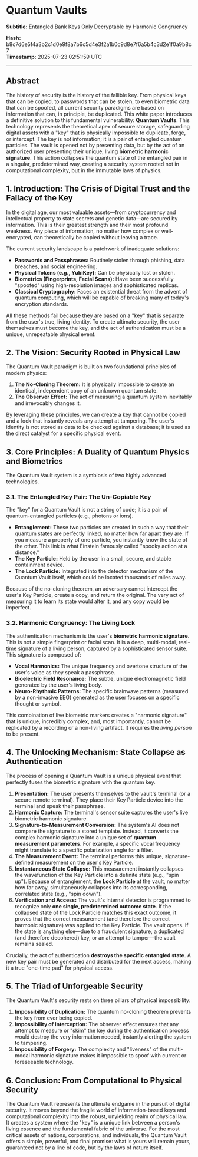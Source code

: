 # Quantum Vaults

**Subtitle:** Entangled Bank Keys Only Decryptable by Harmonic Congruency

**Hash:** b8c7d6e5f4a3b2c1d0e9f8a7b6c5d4e3f2a1b0c9d8e7f6a5b4c3d2e1f0a9b8c7  
**Timestamp:** 2025-07-23 02:51:59 UTC

---

## Abstract

The history of security is the history of the fallible key. From physical keys that can be copied, to passwords that can be stolen, to even biometric data that can be spoofed, all current security paradigms are based on information that can, in principle, be duplicated. This white paper introduces a definitive solution to this fundamental vulnerability: **Quantum Vaults**. This technology represents the theoretical apex of secure storage, safeguarding digital assets with a "key" that is physically impossible to duplicate, forge, or intercept. The key is not information; it is a pair of entangled quantum particles. The vault is opened not by presenting data, but by the act of an authorized user presenting their unique, living **biometric harmonic signature**. This action collapses the quantum state of the entangled pair in a singular, predetermined way, creating a security system rooted not in computational complexity, but in the immutable laws of physics.

## 1. Introduction: The Crisis of Digital Trust and the Fallacy of the Key

In the digital age, our most valuable assets—from cryptocurrency and intellectual property to state secrets and genetic data—are secured by information. This is their greatest strength and their most profound weakness. Any piece of information, no matter how complex or well-encrypted, can theoretically be copied without leaving a trace.

The current security landscape is a patchwork of inadequate solutions:

- **Passwords and Passphrases:** Routinely stolen through phishing, data breaches, and social engineering.
- **Physical Tokens (e.g., YubiKey):** Can be physically lost or stolen.
- **Biometrics (Fingerprints, Facial Scans):** Have been successfully "spoofed" using high-resolution images and sophisticated replicas.
- **Classical Cryptography:** Faces an existential threat from the advent of quantum computing, which will be capable of breaking many of today's encryption standards.

All these methods fail because they are based on a "key" that is separate from the user's true, living identity. To create ultimate security, the user themselves must become the key, and the act of authentication must be a unique, unrepeatable physical event.

## 2. The Vision: Security Rooted in Physical Law

The Quantum Vault paradigm is built on two foundational principles of modern physics:

1. **The No-Cloning Theorem:** It is physically impossible to create an identical, independent copy of an unknown quantum state.
2. **The Observer Effect:** The act of measuring a quantum system inevitably and irrevocably changes it.

By leveraging these principles, we can create a key that cannot be copied and a lock that instantly reveals any attempt at tampering. The user's identity is not stored as data to be checked against a database; it is used as the direct catalyst for a specific physical event.

## 3. Core Principles: A Duality of Quantum Physics and Biometrics

The Quantum Vault system is a symbiosis of two highly advanced technologies.

### 3.1. The Entangled Key Pair: The Un-Copiable Key

The "key" for a Quantum Vault is not a string of code; it is a pair of quantum-entangled particles (e.g., photons or ions).

- **Entanglement:** These two particles are created in such a way that their quantum states are perfectly linked, no matter how far apart they are. If you measure a property of one particle, you instantly know the state of the other. This link is what Einstein famously called "spooky action at a distance."
- **The Key Particle:** Held by the user in a small, secure, and stable containment device.
- **The Lock Particle:** Integrated into the detector mechanism of the Quantum Vault itself, which could be located thousands of miles away.

Because of the no-cloning theorem, an adversary cannot intercept the user's Key Particle, create a copy, and return the original. The very act of measuring it to learn its state would alter it, and any copy would be imperfect.

### 3.2. Harmonic Congruency: The Living Lock

The authentication mechanism is the user's **biometric harmonic signature**. This is not a simple fingerprint or facial scan. It is a deep, multi-modal, real-time signature of a living person, captured by a sophisticated sensor suite. This signature is composed of:

- **Vocal Harmonics:** The unique frequency and overtone structure of the user's voice as they speak a passphrase.
- **Bioelectric Field Resonance:** The subtle, unique electromagnetic field generated by the user's living body.
- **Neuro-Rhythmic Patterns:** The specific brainwave patterns (measured by a non-invasive EEG) generated as the user focuses on a specific thought or symbol.

This combination of live biometric markers creates a "harmonic signature" that is unique, incredibly complex, and, most importantly, cannot be replicated by a recording or a non-living artifact. It requires the *living person* to be present.

## 4. The Unlocking Mechanism: State Collapse as Authentication

The process of opening a Quantum Vault is a unique physical event that perfectly fuses the biometric signature with the quantum key.

1. **Presentation:** The user presents themselves to the vault's terminal (or a secure remote terminal). They place their Key Particle device into the terminal and speak their passphrase.
2. **Harmonic Capture:** The terminal's sensor suite captures the user's live biometric harmonic signature.
3. **Signature-to-Measurement Conversion:** The system's AI does not compare the signature to a stored template. Instead, it converts the complex harmonic signature into a unique set of **quantum measurement parameters**. For example, a specific vocal frequency might translate to a specific polarization angle for a filter.
4. **The Measurement Event:** The terminal performs this unique, signature-defined measurement on the user's Key Particle.
5. **Instantaneous State Collapse:** This measurement instantly collapses the wavefunction of the Key Particle into a definite state (e.g., "spin up"). Because of entanglement, the **Lock Particle** at the vault, no matter how far away, simultaneously collapses into its corresponding, correlated state (e.g., "spin down").
6. **Verification and Access:** The vault's internal detector is programmed to recognize only **one single, predetermined outcome state**. If the collapsed state of the Lock Particle matches this exact outcome, it proves that the correct measurement (and therefore the correct harmonic signature) was applied to the Key Particle. The vault opens. If the state is anything else—due to a fraudulent signature, a duplicated (and therefore decohered) key, or an attempt to tamper—the vault remains sealed.

Crucially, the act of authentication **destroys the specific entangled state**. A new key pair must be generated and distributed for the next access, making it a true "one-time pad" for physical access.

## 5. The Triad of Unforgeable Security

The Quantum Vault's security rests on three pillars of physical impossibility:

1. **Impossibility of Duplication:** The quantum no-cloning theorem prevents the key from ever being copied.
2. **Impossibility of Interception:** The observer effect ensures that any attempt to measure or "skim" the key during the authentication process would destroy the very information needed, instantly alerting the system to tampering.
3. **Impossibility of Forgery:** The complexity and "liveness" of the multi-modal harmonic signature makes it impossible to spoof with current or foreseeable technology.

## 6. Conclusion: From Computational to Physical Security

The Quantum Vault represents the ultimate endgame in the pursuit of digital security. It moves beyond the fragile world of information-based keys and computational complexity into the robust, unyielding realm of physical law. It creates a system where the "key" is a unique link between a person's living essence and the fundamental fabric of the universe. For the most critical assets of nations, corporations, and individuals, the Quantum Vault offers a simple, powerful, and final promise: what is yours will remain yours, guaranteed not by a line of code, but by the laws of nature itself.
